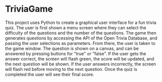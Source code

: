 # TriviaGame
This project uses Python to create a graphical user interface for a fun trivia quiz. The user is first shown a menu screen where they can select the difficulty of the questions and the number of the questions. The game then generates questions by accessing the API of the Open Trivia Database, and passing the user selections as parameters. From there, the user is taken to the game window. The question is shown on a canvas, and can be answered by pressing buttons for "true" or "false". If the user gets the answer correct, the screen will flash green, the score will be updated, and the next question will be shown. If the user answers incorrectly, the screen will flash red before moving to the next question. Once the quiz is completed the user will see their final score.
